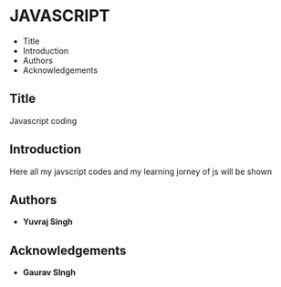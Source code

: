 # JAVASCRIPT
 
 - Title
 - Introduction
 - Authors
 - Acknowledgements

## Title

Javascript coding

## Introduction

Here all my javscript codes and my learning jorney of js will be shown

## Authors
 
 - **Yuvraj Singh**

## Acknowledgements
 
 - **Gaurav SIngh**

